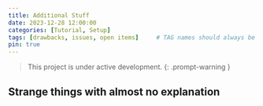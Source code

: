 ```yaml
---
title: Additional Stuff
date: 2023-12-28 12:00:00
categories: [Tutorial, Setup]
tags: [drawbacks, issues, open items]     # TAG names should always be lowercase
pin: true
---
```


>This project is  under active development.
{: .prompt-warning }

## Strange things with almost no explanation
